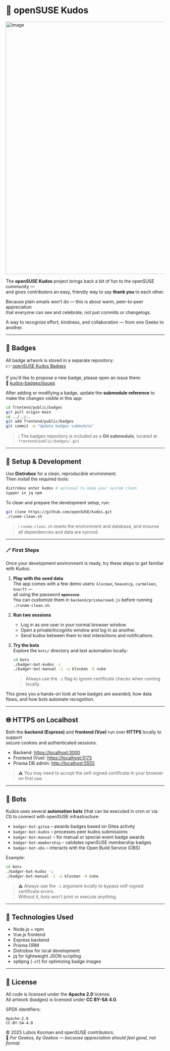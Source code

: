 # 💚 openSUSE Kudos

<img width="800" alt="image" src="https://github.com/user-attachments/assets/dfea4e67-e959-4799-84d3-58c26e095cc9" />

The **openSUSE Kudos** project brings back a bit of fun to the openSUSE community —  
and gives contributors an easy, friendly way to say **thank you** to each other.  

Because plain emails won’t do — this is about warm, peer-to-peer appreciation  
that everyone can see and celebrate, not just commits or changelogs.  

A way to recognize effort, kindness, and collaboration — from one Geeko to another.

---

## 🏅 Badges

All badge artwork is stored in a separate repository:  
👉 [openSUSE Kudos Badges](https://github.com/openSUSE/kudos-badges)

If you’d like to propose a new badge, please open an issue there:  
🔗 [kudos-badges/issues](https://github.com/openSUSE/kudos-badges/issues)

After adding or modifying a badge, update the **submodule reference** to make the changes visible in this app:

```bash
cd frontend/public/badges
git pull origin main
cd ../../..
git add frontend/public/badges
git commit -m "Update badges submodule"
```

> ℹ️ The badges repository is included as a **Git submodule**, located at  
> `frontend/public/badges/.git`

---

## 🧰 Setup & Development

Use **Distrobox** for a clean, reproducible environment.  
Then install the required tools:

```bash
distrobox enter kudos # optional to keep your system clean
zypper in jq npm
```

To clean and prepare the development setup, run:

```bash
git clone https://github.com/openSUSE/kudos.git
./runme-clean.sh
```

> ℹ️ `runme-clean.sh` resets the environment and database, and ensures all dependencies and data are synced.

---

### 🪄 First Steps

Once your development environment is ready, try these steps to get familiar with Kudos:

1. **Play with the seed data**  
   The app comes with a few demo users: `klocman`, `heavencp`, `carmeleon`, `knurft` —  
   all using the password **`opensuse`**.  
   You can customize them in `backend/prisma/seed.js` before running `./runme-clean.sh`.

2. **Run two sessions**  
   - Log in as one user in your normal browser window.  
   - Open a private/incognito window and log in as another.  
   - Send kudos between them to test interactions and notifications.

3. **Try the bots**  
   Explore the `bots/` directory and test automation locally:  
   ```bash
   cd bots
   ./badger-bot-kudos -i
   ./badger-bot-manual -i -u klocman -b nuke
   ```
   > Always use the `-i` flag to ignore certificate checks when running locally.

This gives you a hands-on look at how badges are awarded, how data flows, and how bots automate recognition.

---

## 🌐 HTTPS on Localhost

Both the **backend (Express)** and **frontend (Vue)** run over **HTTPS** locally to support  
secure cookies and authenticated sessions.

- Backend: <https://localhost:3000>  
- Frontend (Vue): <https://localhost:5173>  
- Prisma DB admin: <http://localhost:5555>

> ⚠️ You may need to accept the self-signed certificate in your browser on first use.

---

## 🤖 Bots

Kudos uses several **automation bots** (that can be executed in cron or via CI) to connect with openSUSE infrastructure:

- `badger-bot-gitea` – awards badges based on Gitea activity  
- `badger-bot-kudos` – processes peer kudos submissions  
- `badger-bot-manual` – for manual or special-event badge awards  
- `badger-bot-membership` – validates openSUSE membership badges  
- `badger-bot-obs` – interacts with the Open Build Service (OBS)

Example:
```bash
cd bots
./badger-bot-kudos -i
./badger-bot-manual -i -u klocman -b nuke
```

> ⚠️ Always use the `-i` argument locally to bypass self-signed certificate errors.  
> Without it, bots won’t print or execute anything.

---

## 🧩 Technologies Used

- Node.js + npm  
- Vue.js frontend  
- Express backend  
- Prisma ORM  
- Distrobox for local development  
- jq for lightweight JSON scripting  
- optipng (`-o7`) for optimizing badge images  

---

## 🪪 License

All code is licensed under the **Apache 2.0** license.  
All artwork (badges) is licensed under **CC BY-SA 4.0**.  

SPDX identifiers:
```
Apache-2.0
CC-BY-SA-4.0
```

© 2025 Lubos Kocman and openSUSE contributors.  
💚 *For Geekos, by Geekos — because appreciation should feel good, not formal.*

